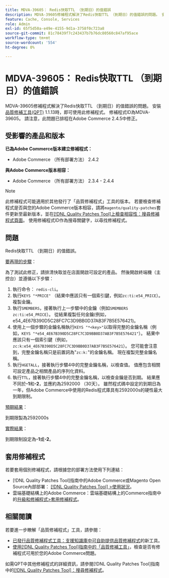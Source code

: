 ```yaml
---
title: MDVA-39605： Redis快取TTL （到期日）的值錯誤
description: MDVA-39605修補程式解決了Redis快取TTL （到期日）的值錯誤的問題。 安裝[Quality Patches Tool (QPT)](https://experienceleague.adobe.com/en/docs/commerce-knowledge-base/kb/announcements/commerce-announcements/magento-quality-patches-released-new-tool-to-self-serve-quality-patches) 1.1.13後，即可使用此修補程式。 修補程式ID為MDVA-39605。 請注意，此問題已排程在Adobe Commerce 2.4.5中修正。
feature: Cache, Console, Services
role: Admin
exl-id: 65f5d50a-e49e-4155-9d1a-3758f0c723a8
source-git-commit: 81c78439f7c243437b7b76dc80560c847af95ace
workflow-type: tm+mt
source-wordcount: '554'
ht-degree: 0%

---
```


# MDVA-39605： Redis快取TTL （到期日）的值錯誤

MDVA-39605修補程式解決了Redis快取TTL （到期日）的值錯誤的問題。 安裝[品質修補工具(QPT)](https://experienceleague.adobe.com/en/docs/commerce-knowledge-base/kb/announcements/commerce-announcements/magento-quality-patches-released-new-tool-to-self-serve-quality-patches) 1.1.13時，即可使用此修補程式。 修補程式ID為MDVA-39605。 請注意，此問題已排程在Adobe Commerce 2.4.5中修正。

## 受影響的產品和版本

**已為Adobe Commerce版本建立修補程式：**

* Adobe Commerce （所有部署方法） 2.4.2

**與Adobe Commerce版本相容：**

* Adobe Commerce （所有部署方法） 2.3.4 - 2.4.4

>[!NOTE]
>
>此修補程式可能適用於其他發行了「品質修補程式」工具的版本。 若要檢查修補程式是否與您的Adobe Commerce版本相容，請將`magento/quality-patches`套件更新至最新版本，並在[[!DNL Quality Patches Tool]上檢查相容性：搜尋修補程式頁面](https://experienceleague.adobe.com/en/docs/commerce-knowledge-base/kb/announcements/commerce-announcements/magento-quality-patches-released-new-tool-to-self-serve-quality-patches)。 使用修補程式ID作為搜尋關鍵字，以尋找修補程式。

## 問題

Redis快取TTL （到期日）的值錯誤。

<u>要再現的步驟</u>：

為了測試此修正，請排清快取並在店面開啟可設定的產品。 然後開啟終端機（主控台）並遵循以下步驟：

1. 執行命令： `redis-cli`。
1. 執行`KEYS "*PRICE"` （結果中應該只有一個索引鍵，例如`zc:ti:e54_PRICE`）。 複製金鑰。
1. 執行`SMEMBERS`，接著執行上一步驟中的金鑰（例如`SMEMBERS zc:ti:e54_PRICE`）。 從結果複製任何金鑰(例如，e54_4E67B390D5C28FC7C3D9BB0D37AB3F7B5E576421)。
1. 使用上一個步驟的金鑰名稱執行`KEYS "*<key>"`以取得完整的金鑰名稱（例如，`KEYS "*e54_4E67B390D5C28FC7C3D9BB0D37AB3F7B5E576421"`）。 結果中應該只有一個索引鍵（例如，`zc:k:e54_4E67B390D5C28FC7C3D9BB0D37AB3F7B5E576421`）。 您可能會注意到，完整金鑰名稱只是前置詞為&quot;`zc:k:`&quot;的金鑰名稱。 現在複製完整金鑰名稱。
1. 執行`HGETALL`，接著執行步驟4中的完整金鑰名稱，以檢查值。 值應包含相關可設定產品之相關產品的序列化資料。
1. 執行`TTL`，接著執行步驟4中的完整金鑰名稱，以檢查金鑰是否到期。 結果應不同於&#x200B;**-1**&#x200B;和&#x200B;**-2**，並應約為2592000 （30天）。 雖然程式碼中設定的到期日為一年，但Adobe Commerce中使用的Redis程式庫具有2592000s的硬性最大到期限制。

<u>預期結果</u>：

到期限製為2592000s

<u>實際結果</u>：

到期限制設定為&#x200B;**-1**&#x200B;或&#x200B;**-2**。

## 套用修補程式

若要套用個別修補程式，請根據您的部署方法使用下列連結：

* [!DNL Quality Patches Tool]指南中的Adobe Commerce或Magento Open Source內部部署： [[!DNL Quality Patches Tool] >使用狀況](/help/tools/quality-patches-tool/usage.md)。
* 雲端基礎結構上的Adobe Commerce：雲端基礎結構上的Commerce指南中的[升級和修補程式>套用修補程式](https://experienceleague.adobe.com/docs/commerce-cloud-service/user-guide/develop/upgrade/apply-patches.html)。

## 相關閱讀

若要進一步瞭解「品質修補程式」工具，請參閱：

* [已發行品質修補程式工具：支援知識庫中可自助提供品質修補程式](https://experienceleague.adobe.com/en/docs/commerce-knowledge-base/kb/announcements/commerce-announcements/magento-quality-patches-released-new-tool-to-self-serve-quality-patches)的新工具。
* [使用[!DNL Quality Patches Tool]指南中的「品質修補工具」](/help/tools/quality-patches-tool/patches-available-in-qpt/check-patch-for-magento-issue-with-magento-quality-patches.md)，檢查是否有修補程式可用於您的Adobe Commerce問題。

如需QPT中其他修補程式的詳細資訊，請參閱[!DNL Quality Patches Tool]指南中的[[!DNL Quality Patches Tool]：搜尋修補程式](https://experienceleague.adobe.com/tools/commerce-quality-patches/index.html)。
